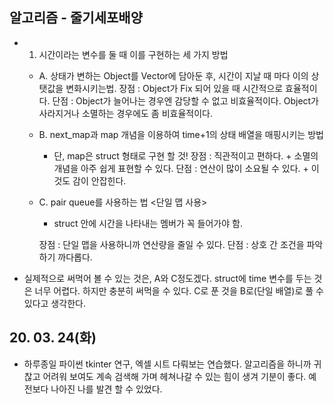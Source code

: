 ## 알고리즘 - 줄기세포배양

 - 1. 시간이라는 변수를 둘 때 이를 구현하는 세 가지 방법
    
    - A. 상태가 변하는 Object를 Vector에 담아둔 후, 시간이 지날 때 마다 이의 상탯값을 변화시키는법.
        장점 : Object가 Fix 되어 있을 때 시간적으로 효율적이다.
        단점 : Object가 늘어나는 경우엔 감당할 수 없고 비효율적이다.
               Object가 사라지거나 소멸하는 경우에도 좀 비효율적이다.

    - B. next_map과 map 개념을 이용하여 time+1의 상태 배열을 매핑시키는 방법
        + 단, map은 struct 형태로 구현 할 것!
        장점 : 직관적이고 편하다. + 소멸의 개념을 아주 쉽게 표현할 수 있다.
        단점 : 연산이 많이 소요될 수 있다. + 이것도 감이 안잡힌다.
    
    - C. pair<struct> queue를 사용하는 법 <단일 맵 사용>
        + struct 안에 시간을 나타내는 멤버가 꼭 들어가야 함.

        장점 : 단일 맵을 사용하니까 연산량을 줄일 수 있다.
        단점 : 상호 간 조건을 파악하기 까다롭다.

 - 실제적으로 써먹어 볼 수 있는 것은, A와 C정도겠다. struct에 time 변수를 두는 것은
   너무 어렵다. 하지만 충분히 써먹을 수 있다. C로 푼 것을 B로(단일 배열)로 풀 수 있다고 생각한다.


## 20. 03. 24(화)
 - 하루종일 파이썬 tkinter 연구, 엑셀 시트 다뤄보는 연습했다.
   알고리즘을 하니까 귀찮고 어려워 보여도 계속 검색해 가며 헤쳐나갈 수 있는 힘이 생겨 기분이 좋다.
   예전보다 나아진 나를 발견 할 수 있었다.



